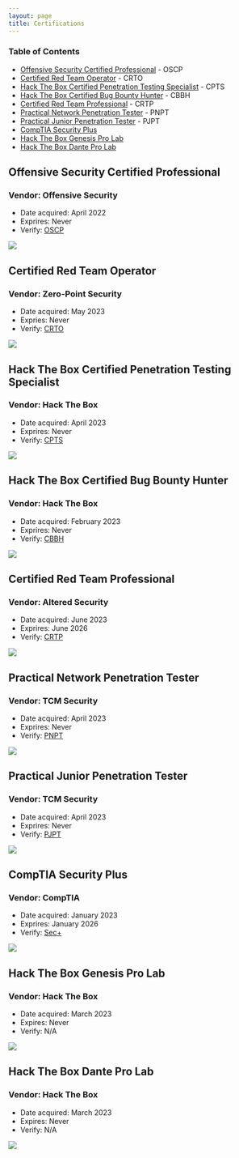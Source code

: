 ```yaml
---
layout: page
title: Certifications
---
```


### Table of Contents
- [Offensive Security Certified Professional](#offensive-security-certified-professional) - OSCP
- [Certified Red Team Operator](#certified-red-team-operator) - CRTO 
- [Hack The Box Certified Penetration Testing Specialist](#hack-the-box-certified-penetration-testing-specialist) - CPTS
- [Hack The Box Certified Bug Bounty Hunter](#hack-the-box-certified-bug-bounty-hunter) - CBBH
- [Certified Red Team Professional](#certified-red-team-professional) - CRTP
- [Practical Network Penetration Tester](#practical-network-penetration-tester) - PNPT
- [Practical Junior Penetration Tester](#practical-junior-penetration-tester) - PJPT
- [CompTIA Security Plus](#comptia-security-plus)
- [Hack The Box Genesis Pro Lab](#hack-the-box-genesis-pro-lab)
- [Hack The Box Dante Pro Lab](#hack-the-box-dante-pro-lab)

## Offensive Security Certified Professional

### Vendor: Offensive Security 
- Date acquired: April 2022 
- Exprires: Never
- Verify: [OSCP](https://www.credential.net/aaf2c998-78c4-4714-add1-7185a3602a91)

![](assets/images/oscp.png)

## Certified Red Team Operator

### Vendor: Zero-Point Security 
- Date acquired: May 2023
- Expries: Never
- Verify: [CRTO](https://eu.badgr.com/public/assertions/zMkwZ-sjQLWBDMVP6qbyZg)

![](assets/images/CRTO.png)

## Hack The Box Certified Penetration Testing Specialist

### Vendor: Hack The Box
- Date acquired: April 2023
- Exprires: Never
- Verify: [CPTS](https://www.credly.com/badges/fc1dae51-8b79-4c60-9f85-24dc992a7230)

![](assets/images/CPTS.png)


## Hack The Box Certified Bug Bounty Hunter

### Vendor: Hack The Box
- Date acquired: February 2023
- Exprires: Never
- Verify: [CBBH](https://www.credly.com/badges/cd99db08-80f8-4309-9aa2-5ab54edd47a0/public_url)

![](assets/images/CBBH.png)

## Certified Red Team Professional 

### Vendor: Altered Security 
- Date acquired: June 2023
- Exprires: June 2026
- Verify: [CRTP](https://www.credential.net/55133e9c-8420-4474-aabe-0385f9612c2a)

![](assets/images/CRTP.png)

## Practical Network Penetration Tester

### Vendor: TCM Security 
- Date acquired: April 2023
- Exprires: Never
- Verify: [PNPT](https://www.credential.net/8f673747-46f1-45b7-916e-b8bf82ffafc5)

![](assets/images/PNPT.png)

## Practical Junior Penetration Tester

### Vendor: TCM Security 
- Date acquired: April 2023
- Exprires: Never
- Verify: [PJPT](https://www.credential.net/83e803b8-50f0-4b7f-b543-8e65c021b69b)

![](assets/images/PJPT.png)

## CompTIA Security Plus

### Vendor: CompTIA
- Date acquired: January 2023
- Exprires: January 2026
- Verify: [Sec+](https://www.credly.com/badges/ac9a43b9-51bd-43a8-855f-cdaa942c13ac/public_url)

![](assets/images/SecPlus.png)

## Hack The Box Genesis Pro Lab

### Vendor: Hack The Box
- Date acquired: March 2023
- Expires: Never
- Verify: N/A

![](assets/images/Genesis.png)

## Hack The Box Dante Pro Lab

### Vendor: Hack The Box
- Date acquired: March 2023
- Expires: Never
- Verify: N/A

![](assets/images/Dante.png)